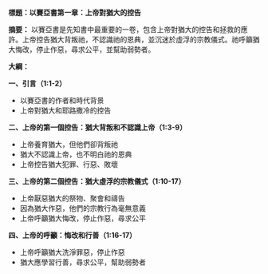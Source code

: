 **標題：以賽亞書第一章：上帝對猶大的控告**

**摘要：**
以賽亞書是先知書中最重要的一卷，包含上帝對猶大的控告和拯救的應許。上帝控告猶大背叛祂，不認識祂的恩典，並沉迷於虛浮的宗教儀式。祂呼籲猶大悔改，停止作惡，尋求公平，並幫助弱勢者。

**大綱：**

**一、引言（1:1-2）**
* 以賽亞書的作者和時代背景
* 上帝對猶大和耶路撒冷的控告

**二、上帝的第一個控告：猶大背叛和不認識上帝（1:3-9）**
* 上帝養育猶大，但他們卻背叛祂
* 猶大不認識上帝，也不明白祂的恩典
* 上帝控告猶大犯罪、行惡、敗壞

**三、上帝的第二個控告：猶大虛浮的宗教儀式（1:10-17）**
* 上帝厭惡猶大的祭物、聚會和禱告
* 因為猶大作惡，他們的宗教行為毫無意義
* 上帝呼籲猶大悔改，停止作惡，尋求公平

**四、上帝的呼籲：悔改和行善（1:16-17）**
* 上帝呼籲猶大洗淨罪惡，停止作惡
* 猶大應學習行善，尋求公平，幫助弱勢者